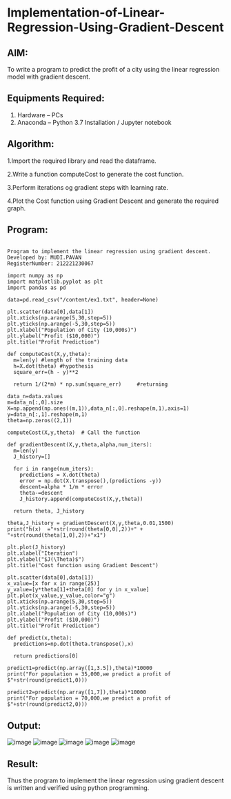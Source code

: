 # Implementation-of-Linear-Regression-Using-Gradient-Descent

## AIM:
To write a program to predict the profit of a city using the linear regression model with gradient descent.

## Equipments Required:
1. Hardware – PCs
2. Anaconda – Python 3.7 Installation / Jupyter notebook

## Algorithm:
1.Import the required library and read the dataframe.

2.Write a function computeCost to generate the cost function.

3.Perform iterations og gradient steps with learning rate.

4.Plot the Cost function using Gradient Descent and generate the required graph.

## Program:
```
 
Program to implement the linear regression using gradient descent.
Developed by: MUDI.PAVAN
RegisterNumber: 212221230067

import numpy as np
import matplotlib.pyplot as plt
import pandas as pd

data=pd.read_csv("/content/ex1.txt", header=None)

plt.scatter(data[0],data[1])
plt.xticks(np.arange(5,30,step=5))
plt.yticks(np.arange(-5,30,step=5))
plt.xlabel("Population of City (10,000s)")
plt.ylabel("Profit ($10,000)")
plt.title("Profit Prediction")

def computeCost(X,y,theta):
  m=len(y) #length of the training data
  h=X.dot(theta) #hypothesis
  square_err=(h - y)**2

  return 1/(2*m) * np.sum(square_err)     #returning

data_n=data.values
m=data_n[:,0].size
X=np.append(np.ones((m,1)),data_n[:,0].reshape(m,1),axis=1)
y=data_n[:,1].reshape(m,1)
theta=np.zeros((2,1))
 
computeCost(X,y,theta)  # Call the function

def gradientDescent(X,y,theta,alpha,num_iters):
  m=len(y)
  J_history=[]

  for i in range(num_iters):
    predictions = X.dot(theta)
    error = np.dot(X.transpose(),(predictions -y))
    descent=alpha * 1/m * error
    theta-=descent
    J_history.append(computeCost(X,y,theta))

  return theta, J_history

theta,J_history = gradientDescent(X,y,theta,0.01,1500)
print("h(x)  ="+str(round(theta[0,0],2))+" + "+str(round(theta[1,0],2))+"x1")

plt.plot(J_history)
plt.xlabel("Iteration")
plt.ylabel("$J(\Theta)$")
plt.title("Cost function using Gradient Descent")

plt.scatter(data[0],data[1])
x_value=[x for x in range(25)]
y_value=[y*theta[1]+theta[0] for y in x_value]
plt.plot(x_value,y_value,color="g")
plt.xticks(np.arange(5,30,step=5))
plt.yticks(np.arange(-5,30,step=5))
plt.xlabel("Population of City (10,000s)")
plt.ylabel("Profit ($10,000)")
plt.title("Profit Prediction")

def predict(x,theta):
  predictions=np.dot(theta.transpose(),x)

  return predictions[0]

predict1=predict(np.array([1,3.5]),theta)*10000
print("For population = 35,000,we predict a profit of $"+str(round(predict1,0)))

predict2=predict(np.array([1,7]),theta)*10000
print("For population = 70,000,we predict a profit of $"+str(round(predict2,0)))
```

## Output:
 ![image](https://user-images.githubusercontent.com/94828517/194995511-6dda97ef-fbcd-42b5-8fb0-7127f5e8c098.png)
 ![image](https://user-images.githubusercontent.com/94828517/194995536-4a60cf17-7ac8-48a8-a93f-d3917eed8470.png) 
 ![image](https://user-images.githubusercontent.com/94828517/194995577-0276a296-45b9-4b71-a1ef-494d48d87bc6.png)
 ![image](https://user-images.githubusercontent.com/94828517/194995620-551cc6b4-de66-4c5e-9fe0-fd01b2212229.png)
 ![image](https://user-images.githubusercontent.com/94828517/194995653-de9233a6-3657-41ad-8604-970c5680aacf.png)



## Result:
Thus the program to implement the linear regression using gradient descent is written and verified using python programming.
